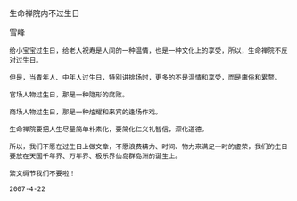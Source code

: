 生命禅院内不过生日

雪峰


    给小宝宝过生日，给老人祝寿是人间的一种温情，也是一种文化上的享受，所以，生命禅院不反对过生日。

    但是，当青年人、中年人过生日，特别讲排场时，更多的不是温情和享受，而是庸俗和累赘。

    官场人物过生日，那是一种隐形的腐败。

    商场人物过生日，那是一种炫耀和来宾的逢场作戏。

    生命禅院要把人生尽量简单朴素化，要简化仁义礼智信，深化道德。

    所以，我们不愿在过生日上做文章，不愿浪费精力、时间、物力来满足一时的虚荣，我们的生日要放在天国千年界、万年界、极乐界仙岛群岛洲的诞生上。

    繁文缛节我们不要啦！

    2007-4-22



